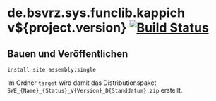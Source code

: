 de.bsvrz.sys.funclib.kappich v${project.version} [![Build Status](https://travis-ci.org/datenverteiler/de.bsvrz.sys.funclib.kappich.svg?branch=develop)](https://travis-ci.org/datenverteiler/de.bsvrz.sys.funclib.kappich)
===================================


Bauen und Veröffentlichen
-------------------------

    install site assembly:single

Im Ordner `target` wird damit das Distributionspaket
`SWE_{Name}_{Status}_V{Version}_D{Standdatum}.zip` erstellt.
